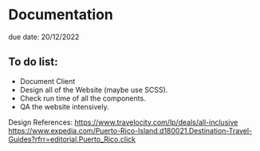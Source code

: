 # Documentation

due date: 20/12/2022

## To do list:

- Document Client
- Design all of the Website (maybe use SCSS).
- Check run time of all the components.
- QA the website intensively.

Design References:
https://www.travelocity.com/lp/deals/all-inclusive
https://www.expedia.com/Puerto-Rico-Island.d180021.Destination-Travel-Guides?rfrr=editorial.Puerto_Rico.click

